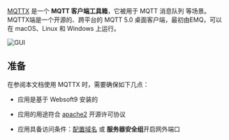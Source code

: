 [MQTTX](https://mqttx.app/) 是一个 **MQTT 客户端工具箱**，它被用于 MQTT 消息队列  等场景。MQTTX端是一个开源的、跨平台的 MQTT 5.0 桌面客户端，最初由EMQ，可以在 macOS、Linux 和 Windows 上运行。


![GUI](https://libs.websoft9.com/Websoft9/DocsPicture/zh/mqttx/mqttx-gui-websoft9.png)


## 准备

在参阅本文档使用 MQTTX 时，需要确保如下几点：

- 应用是基于 Websoft9 安装的

- 应用的用途符合 [apache2](https://opensource.org/licenses/Apache-2.0) 开源许可协议

- 应用具备访问条件：[配置域名](./domain-set) 或 **服务器安全组**开启网外端口